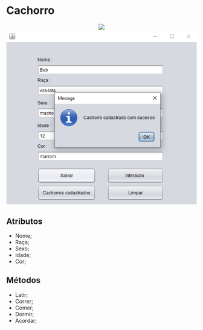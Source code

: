 # **Cachorro**
<div align="center">
<img src="http://www.petdoctor.com.br/wp-content/uploads/2021/04/10RacasDeCaesMaisPopularesNoBrasil-Topo-Abr21.jpg" />
</div>

<div align="center">
<img src="https://github.com/fsbispo/e2/blob/main/e2/img/bntsalvar1.png" />
</div>


## Atributos 
- Nome;
- Raça;
- Sexo;
- Idade;
- Cor;

## Métodos
- Latir;
- Correr;
- Comer;
- Dormir;
- Acordar;
